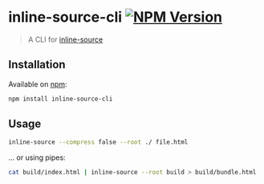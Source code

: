 # inline-source-cli [![NPM Version](http://img.shields.io/npm/v/inline-source-cli.svg?style=flat)](https://npmjs.com/package/inline-source-cli)

> A CLI for [inline-source](https://github.com/popeindustries/inline-source)


## Installation

Available on [npm](https://npmjs.com/package/inline-source-cli):

```sh
npm install inline-source-cli
```


## Usage

```sh
inline-source --compress false --root ./ file.html
```

... or using pipes:

```sh
cat build/index.html | inline-source --root build > build/bundle.html
```
